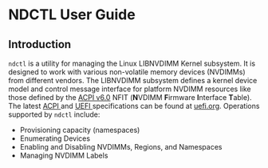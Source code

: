 # NDCTL User Guide

## Introduction

`ndctl` is a utility for managing the Linux LIBNVDIMM Kernel subsystem. It is designed to work with various non-volatile memory devices \(NVDIMMs\) from different vendors. The LIBNVDIMM subsystem defines a kernel device model and control message interface for platform NVDIMM resources like those defined by the [ACPI v6.0](http://www.uefi.org/sites/default/files/resources/ACPI_6_0_Errata_A.PDF) NFIT \(**N**VDIMM **F**irmware **I**nterface **T**able\). The latest [ACPI ](http://www.uefi.org/specifications)and [UEFI ](http://www.uefi.org/specifications)specifications can be found at [uefi.org](http://www.uefi.org). Operations supported by `ndctl` include:

* Provisioning capacity \(namespaces\)
* Enumerating Devices
* Enabling and Disabling NVDIMMs, Regions, and Namespaces
* Managing NVDIMM Labels



